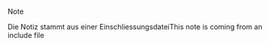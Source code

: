 > [!NOTE]
> <span data-ttu-id="0a586-101">Die Notiz stammt aus einer Einschliessungsdatei</span><span class="sxs-lookup"><span data-stu-id="0a586-101">This note is coming from an include file</span></span>
> 
> 

